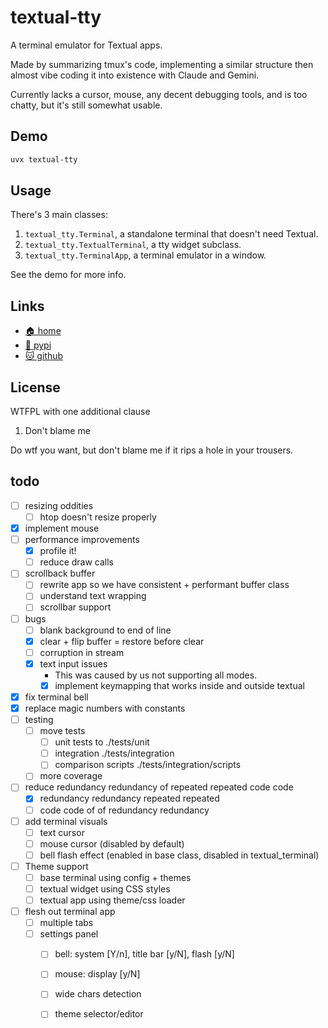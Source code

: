 # textual-tty

A terminal emulator for Textual apps.

Made by summarizing tmux's code, implementing a similar structure then almost
vibe coding it into existence with Claude and Gemini.

Currently lacks a cursor, mouse, any decent debugging tools, and is too chatty,
but it's still somewhat usable.

## Demo

```bash
uvx textual-tty
```

## Usage

There's 3 main classes:

1. `textual_tty.Terminal`, a standalone terminal that doesn't need Textual.
2. `textual_tty.TextualTerminal`, a tty widget subclass.
3. `textual_tty.TerminalApp`, a terminal emulator in a window.

See the demo for more info.

## Links

* [🏠 home](https://bitplane.net/dev/python/textual-tty)
* [🐍 pypi](https://pypi.org/project/textual-tty)
* [🐱 github](https://github.com/bitplane/textual-tty)

## License

WTFPL with one additional clause

1. Don't blame me

Do wtf you want, but don't blame me if it rips a hole in your trousers.

## todo

- [ ] resizing oddities
  - [ ] htop doesn't resize properly
- [x] implement mouse
- [ ] performance improvements
  - [x] profile it!
  - [ ] reduce draw calls
- [ ] scrollback buffer
  - [ ] rewrite app so we have consistent + performant buffer class
  - [ ] understand text wrapping
  - [ ] scrollbar support
- [ ] bugs
  - [ ] blank background to end of line
  - [x] clear + flip buffer = restore before clear
  - [ ] corruption in stream
  - [x] text input issues
    - This was caused by us not supporting all modes.
    - [x] implement keymapping that works inside and outside textual
- [x] fix terminal bell
- [x] replace magic numbers with constants
- [ ] testing
  - [ ] move tests
    - [ ] unit tests to ./tests/unit
    - [ ] integration ./tests/integration
    - [ ] comparison scripts ./tests/integration/scripts
  - [ ] more coverage
- [ ] reduce redundancy redundancy of repeated repeated code code
  - [x] redundancy redundancy repeated repeated
  - [ ] code code of of redundancy redundancy
- [ ] add terminal visuals
  - [ ] text cursor
  - [ ] mouse cursor (disabled by default)
  - [ ] bell flash effect (enabled in base class, disabled in textual_terminal)
- [ ] Theme support
  - [ ] base terminal using config + themes
  - [ ] textual widget using CSS styles
  - [ ] textual app using theme/css loader
- [ ] flesh out terminal app
  - [ ] multiple tabs
  - [ ] settings panel
    - [ ] bell: system [Y/n], title bar [y/N], flash [y/N]
    - [ ] mouse: display [y/N]
    - [ ] wide chars detection
    - [ ] theme selector/editor

